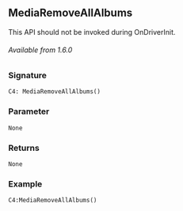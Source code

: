 ## MediaRemoveAllAlbums

This API should not be invoked during OnDriverInit.

###### Available from 1.6.0


### Signature

`C4: MediaRemoveAllAlbums() `


### Parameter

`None`


### Returns

`None`


### Example

`C4:MediaRemoveAllAlbums()`